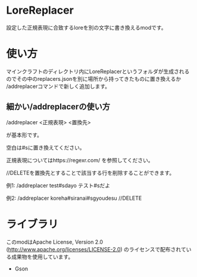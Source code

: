# LoreReplacer
設定した正規表現に合致するloreを別の文字に書き換えるmodです。
# 使い方
マインクラフトのディレクトリ内にLoreReplacerというフォルダが生成されるのでその中のreplacers.jsonを別に場所から持ってきたものに置き換えるか
/addreplacerコマンドで新しく追加します。
## 細かい/addreplacerの使い方
/addreplacer <正規表現> <置換先>

が基本形です。

空白は#sに置き換えてください。

正規表現についてはhttps://regexr.com/ を参照してください。

//DELETEを置換先とすることで該当する行を削除することができます。

例1: /addreplacer test#sdayo テスト#sだよ

例2: /addreplacer koreha#siranai#sgyoudesu //DELETE
# ライブラリ
このmodはApache License, Version 2.0 (http://www.apache.org/licenses/LICENSE-2.0) のライセンスで配布されている成果物を使用しています。
- Gson
